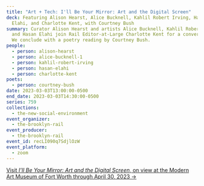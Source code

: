 ```yaml
---
title: "Art + Tech: I'll Be Your Mirror: Art and the Digital Screen"
deck: Featuring Alison Hearst, Alice Bucknell, Kahlil Robert Irving, Hasan
  Elahi, and Charlotte Kent, with Courtney Bush
summary: Curator Alison Hearst and artists Alice Bucknell, Kahlil Robert Irving,
  and Hasan Elahi join Rail Editor-at-Large Charlotte Kent for a conversation.
  We conclude with a poetry reading by Courtney Bush.
people:
  - person: alison-hearst
  - person: alice-bucknell-1
  - person: kahlil-robert-irving
  - person: hasan-elahi
  - person: charlotte-kent
poets:
  - person: courtney-bush
date: 2023-03-03T13:00:00-0500
end_date: 2023-03-03T14:30:00-0500
series: 759
collections:
  - the-new-social-environment
event_organizer:
  - the-brooklyn-rail
event_producer:
  - the-brooklyn-rail
event_id: recLI090q7SdjlOzW
event_platform:
  - zoom
---
```

[V﻿isit *I’ll Be Your Mirror: Art and the Digital Screen*, on view at the Modern Art Museum of Fort Worth through April 30, 2023 →](https://www.themodern.org/exhibition/ill-be-your-mirror-art-and-digital-screen)